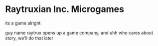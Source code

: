 # Raytruxian Inc. Microgames

its a game alright

guy name raytrux opens up a game company, and uhh who cares about story, we'll do that later
